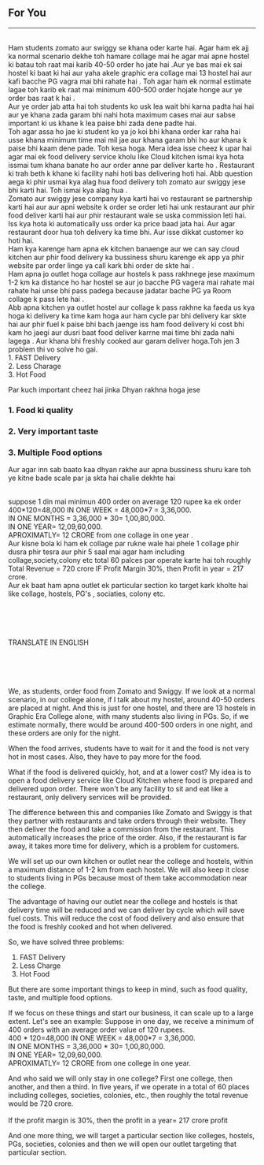 ## For You
<hr>
<br>
 Ham students zomato aur swiggy se khana oder karte hai. Agar ham ek ajj ka normal scenario dekhe toh hamare collage mai he agar mai apne hostel ki batau toh raat mai karib 40-50 order ho jate hai .Aur ye bas mai ek sai hostel ki baat ki hai aur yaha akele graphic era collage mai 13 hostel hai aur kafi bacche PG vagra mai bhi rahate hai . Toh agar ham ek normal estimate lagae toh karib ek raat mai minimum 400-500 order hojate honge aur ye order bas raat k hai .<br>
Aur ye order jab atta hai toh students ko usk lea wait bhi karna padta hai hai aur ye khana zada garam bhi nahi hota  maximum cases mai aur sabse important ki us khane k lea paise bhi zada dene padte hai.<br>
Toh agar assa ho jae ki student ko ya jo koi bhi khana order kar raha hai usse khana minimum time mai mil jae aur  khana garam bhi ho aur khana k paise bhi kaam dene pade. Toh kesa hoga. 
Mera idea isse cheez k upar hai agar mai ek food delivery service kholu like Cloud kitchen ismai kya hota  issmai tum khana banate ho aur order anne par deliver karte ho . Restaurant ki trah beth k khane ki facility nahi hoti bas delivering hoti hai. 
Abb question aega ki phir usmai kya alag hua food delivery toh zomato aur swiggy jese  bhi karti hai. Toh ismai kya alag hua . <br>
Zomato aur swiggy jese company kya karti hai vo restaurant se partnership karti hai aur aur apni website k order se order leti hai unk restaurant aur phir food deliver karti hai aur phir restaurant wale se uska commission leti hai. 
Iss kya hota ki automatically uss order ka price baad jata hai. Aur agar restaurant door hua toh delivery ka time bhi. Aur isse dikkat customer ko hoti hai. <br>
Ham kya karenge ham apna ek kitchen banaenge aur we can say cloud kitchen aur phir food delivery ka bussiness shuru karenge ek app ya phir website par order linge  ya call kark bhi order de skte hai .
<br>
Ham apna jo outlet hoga collage aur hostels k pass rakhnege jese maximum 1-2 km ka distance ho har hostel se  aur jo bacche PG vagera mai rahate mai rahate hai unse bhi pass padega because jadatar bache PG ya Room collage k pass lete hai .<br>
Abb apna kitchen ya outlet hostel aur collage k pass rakhne ka faeda us kya hoga ki delivery ka time kam hoga aur ham cycle par bhi delivery kar skte hai aur phir fuel k paise bhi bach jaenge 
iss ham food delivery ki cost  bhi kam ho jaegi aur dusri baat food deliver karrne mai time bhi zada nahi lagega . Aur khana bhi freshly cooked aur garam deliver hoga.Toh jen 3 problem thi vo solve ho gai.<br>
1. FAST Delivery <br>
2. Less Charage <br>
3. Hot Food <br>

Par kuch important cheez hai jinka Dhyan rakhna hoga jese 
### 1. Food ki quality 
### 2. Very important taste
### 3. Multiple Food options 

Aur agar inn sab baato kaa dhyan rakhe aur apna bussiness shuru kare toh ye kitne bade scale par ja skta hai chalie dekhte hai 

 <br>
  suppose 1 din mai minimun 400 order on average 120 rupee ka ek order <br>
    400*120=48,000
    IN ONE WEEK = 48,000*7 = 3,36,000.<br>
    IN ONE MONTHS = 3,36,000 * 30= 1,00,80,000.<br>
    IN ONE YEAR= 12,09,60,000.<br>
    APROXIMATLY= 12 CRORE from one collage in one year .<br>
    Aur kisne bola ki ham ek collage par rukne wale hai phele 1 collage phir dusra phir tesra aur phir 5 saal mai agar ham including collage,society,colony etc total 60 palces par operate karte hai toh roughly <br>
    Total Revenue  = 720 crore 
    IF Profit Margin 30%, then Profit in year   = 217 crore. <br>
    Aur ek baat ham apna outlet ek particular section ko target kark kholte hai like collage, hostels, PG's , sociaties, colony etc. <br><br><br><br><br>


TRANSLATE IN ENGLISH
<br><br><br><br><br>


We, as students, order food from Zomato and Swiggy. If we look at a normal scenario, in our college alone, if I talk about my hostel, around 40-50 orders are placed at night. And this is just for one hostel, and there are 13 hostels in Graphic Era College alone, with many students also living in PGs. So, if we estimate normally, there would be around 400-500 orders in one night, and these orders are only for the night.

When the food arrives, students have to wait for it and the food is not very hot in most cases. Also, they have to pay more for the food. 

What if the food is delivered quickly, hot, and at a lower cost? My idea is to open a food delivery service like Cloud Kitchen where food is prepared and delivered upon order. There won't be any facility to sit and eat like a restaurant, only delivery services will be provided. 

The difference between this and companies like Zomato and Swiggy is that they partner with restaurants and take orders through their website. They then deliver the food and take a commission from the restaurant. This automatically increases the price of the order. Also, if the restaurant is far away, it takes more time for delivery, which is a problem for customers.

We will set up our own kitchen or outlet near the college and hostels, within a maximum distance of 1-2 km from each hostel. We will also keep it close to students living in PGs because most of them take accommodation near the college. 

The advantage of having our outlet near the college and hostels is that delivery time will be reduced and we can deliver by cycle which will save fuel costs. This will reduce the cost of food delivery and also ensure that the food is freshly cooked and hot when delivered. 

So, we have solved three problems:
1. FAST Delivery
2. Less Charge
3. Hot Food

But there are some important things to keep in mind, such as food quality, taste, and multiple food options. 

If we focus on these things and start our business, it can scale up to a large extent. Let's see an example: 
Suppose in one day, we receive a minimum of 400 orders with an average order value of 120 rupees. <br>
400 * 120=48,000 IN ONE WEEK = 48,000*7 = 3,36,000.<br>
IN ONE MONTHS = 3,36,000 * 30= 1,00,80,000.<br>
IN ONE YEAR= 12,09,60,000.<br>
APROXIMATLY= 12 CRORE from one college in one year.<br>

And who said we will only stay in one college? First one college, then another, and then a third. In five years, if we operate in a total of 60 places including colleges, societies, colonies, etc., then roughly the total revenue would be 720 crore.<br><br> If the profit margin is 30%, then the profit in a year= 217 crore profit

And one more thing, we will target a particular section like colleges, hostels, PGs, societies, colonies and then we will open our outlet targeting that particular section. 


    
 

